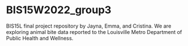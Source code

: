 # BIS15W2022_group3
BIS15L final project repository by Jayna, Emma, and Cristina. We are exploring animal bite data reported to the Louisville Metro Department of Public Health and Wellness. 
